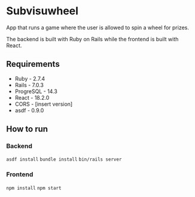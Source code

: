 # Subvisuwheel

App that runs a game where the user is allowed to spin a wheel for prizes. 

The backend is built with Ruby on Rails while the frontend is built with React.

## Requirements

- Ruby - 2.7.4
- Rails - 7.0.3
- ProgreSQL - 14.3
- React - 18.2.0
- CORS - [insert version]
- asdf - 0.9.0

## How to run

### Backend 
``asdf install``
``bundle install``
``bin/rails server``

### Frontend
``npm install``
``npm start``